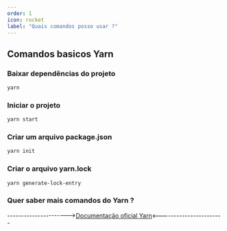 ```yaml
---
order: 1
icon: rocket
label: "Quais comandos posso usar ?"
---
```


<!-- Ultima atualização: 24/09/2023 -->
<!-- Autor(es): Araújo -->

## Comandos basicos Yarn

### Baixar dependências do projeto

```bash
yarn
```

### Iniciar o projeto

```bash
yarn start
```

### Criar um arquivo package.json

```bash
yarn init
```

### Criar o arquivo yarn.lock

```bash
yarn generate-lock-entry
```

### Quer saber mais comandos do Yarn ?

---------------------->[Documentação oficial Yarn](https://classic.yarnpkg.com/lang/en/docs/)<-----------------------